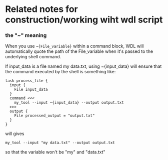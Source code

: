 # Related notes for construction/working wiht wdl script

### the "~" meaning 
When you use `~{File_variable}` within a command block, WDL will automatically quote the path of the File_variable when it's passed to the underlying shell command. 

If input_data is a file named my data.txt, using ~{input_data} will ensure that the command executed by the shell is something like:

```wdl
task process_file {
  input {
    File input_data
  }
  command <<<
    my_tool --input ~{input_data} --output output.txt
  >>>
  output {
    File processed_output = "output.txt"
  }
}

```
will gives 

```wdl
my_tool --input "my data.txt" --output output.txt
```
so that the variable won't be "my" and "data.txt" 
